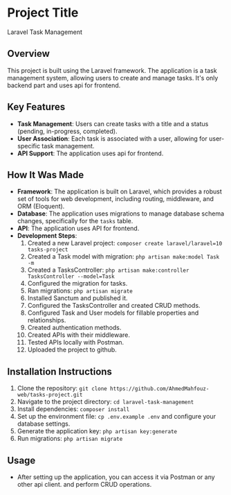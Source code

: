# Project Title

Laravel Task Management

## Overview

This project is built using the Laravel framework. The application is a task management system, allowing users to create and manage tasks. It's only backend part and uses api for frontend.

## Key Features

-   **Task Management**: Users can create tasks with a title and a status (pending, in-progress, completed).
-   **User Association**: Each task is associated with a user, allowing for user-specific task management.
-   **API Support**: The application uses api for frontend.

## How It Was Made

-   **Framework**: The application is built on Laravel, which provides a robust set of tools for web development, including routing, middleware, and ORM (Eloquent).
-   **Database**: The application uses migrations to manage database schema changes, specifically for the `tasks` table.
-   **API**: The application uses API for frontend.
-   **Development Steps**:
    1. Created a new Laravel project: `composer create laravel/laravel=10 tasks-project`
    2. Created a Task model with migration: `php artisan make:model Task -m`
    3. Created a TasksController: `php artisan make:controller TasksController --model=Task`
    4. Configured the migration for tasks.
    5. Ran migrations: `php artisan migrate`
    6. Installed Sanctum and published it.
    7. Configured the TasksController and created CRUD methods.
    8. Configured Task and User models for fillable properties and relationships.
    9. Created authentication methods.
    10. Created APIs with their middleware.
    11. Tested APIs locally with Postman.
    12. Uploaded the project to github.

## Installation Instructions

1. Clone the repository: `git clone https://github.com/AhmedMahfouz-web/tasks-project.git`
2. Navigate to the project directory: `cd laravel-task-management`
3. Install dependencies: `composer install`
4. Set up the environment file: `cp .env.example .env` and configure your database settings.
5. Generate the application key: `php artisan key:generate`
6. Run migrations: `php artisan migrate`

## Usage

-   After setting up the application, you can access it via Postman or any other api client. and perform CRUD operations.
